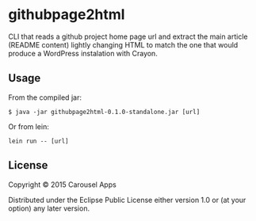 # githubpage2html

CLI that reads a github project home page url and extract the main article (README content)
lightly changing HTML to match the one that would produce a WordPress instalation with Crayon.

## Usage

From the compiled jar:

    $ java -jar githubpage2html-0.1.0-standalone.jar [url]

Or from lein:

    lein run -- [url]

## License

Copyright © 2015 Carousel Apps

Distributed under the Eclipse Public License either version 1.0 or (at
your option) any later version.
